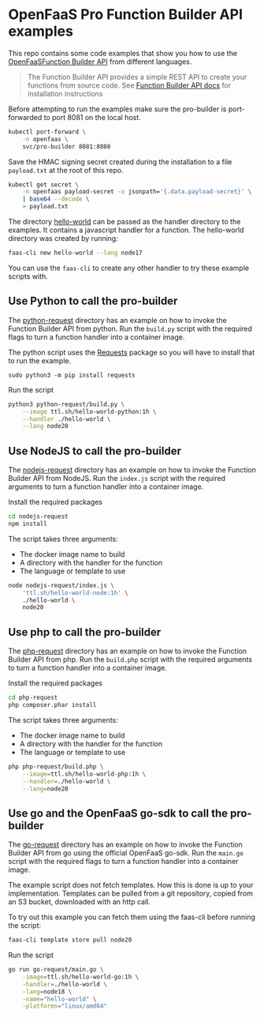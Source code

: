 # OpenFaaS Pro Function Builder API examples
This repo contains some code examples that show you how to use the [OpenFaaSFunction Builder API](https://docs.openfaas.com/openfaas-pro/builder/) from different languages.

> The Function Builder API provides a simple REST API to create your functions from source code.
> See [Function Builder API docs](https://docs.openfaas.com/openfaas-pro/builder/) for installation instructions

Before attempting to run the examples make sure the pro-builder is port-forwarded to port 8081 on the local host.

```bash
kubectl port-forward \
    -n openfaas \
    svc/pro-builder 8081:8080
```

Save the HMAC signing secret created during the installation to a file `payload.txt` at the root of this repo.
```bash
kubectl get secret \
    -n openfaas payload-secret -o jsonpath='{.data.payload-secret}' \
    | base64 --decode \
    > payload.txt
```

The directory [hello-world](./hello-world/) can be passed as the handler directory to the examples. It contains a javascript handler for a function. The hello-world directory was created by running:

```bash
faas-cli new hello-world --lang node17
```

You can use the `faas-cli` to create any other handler to try these example scripts with.

## Use Python to call the pro-builder

The [python-request](./python-request/) directory has an example on how to invoke the Function Builder API from python. Run the `build.py` script with the required flags to turn a function handler into a container image.

The python script uses the [Requests](https://requests.readthedocs.io/en/latest/) package so you will have to install that to run the example.

```
sudo python3 -m pip install requests
```

Run the script
```bash
python3 python-request/build.py \
    --image ttl.sh/hello-world-python:1h \
    --handler ./hello-world \
    --lang node20
```

## Use NodeJS to call the pro-builder
The [nodejs-request](./nodejs-request/) directory has an example on how to invoke the Function Builder API from NodeJS. Run the `index.js` script with the required arguments to turn a function handler into a container image.

Install the required packages
```bash
cd nodejs-request
npm install
```

The script takes three arguments:
- The docker image name to build
- A directory with the handler for the function
- The language or template to use

```bash
node nodejs-request/index.js \
    'ttl.sh/hello-world-node:1h' \
    ./hello-world \
    node20
```

## Use php to call the pro-builder
The [php-request](./php-request/) directory has an example on how to invoke the Function Builder API from php. Run the `build.php` script with the required arguments to turn a function handler into a container image.

Install the required packages
```bash
cd php-request
php composer.phar install
```

The script takes three arguments:
- The docker image name to build
- A directory with the handler for the function
- The language or template to use

```bash
php php-request/build.php \
    --image=ttl.sh/hello-world-php:1h \
    --handler=./hello-world \
    --lang=node20
```

## Use go and the OpenFaaS go-sdk to call the pro-builder
The [go-request](./go-request/) directory has an example on how to invoke the Function Builder API from go using the official OpenFaaS go-sdk. Run the `main.go` script with the required flags to turn a function handler into a container image.

The example script does not fetch templates. How this is done is up to your implementation. Templates can be pulled from a git repository, copied from an S3 bucket, downloaded with an http call.

To try out this example you can fetch them using the faas-cli before running the script:
```sh
faas-cli template store pull node20
```

Run the script
```bash
go run go-request/main.go \
    -image=ttl.sh/hello-world-go:1h \
    -handler=./hello-world \
    -lang=node18 \
    -name="hello-world" \
    -platforms="linux/amd64"
```